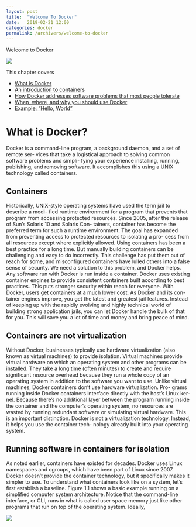 ```yaml
---
layout: post
title:  "Welcome To Docker"
date:   2019-02-21 12:00
categories: docker
permalink: /archivers/welcome-to-docker
---
```


Welcome to Docker

![](https://www.maketecheasier.com/assets/uploads/2019/01/docker-featured-400x200.jpg)

This chapter covers
- [What is Docker](#what-is-docker)
- [An introduction to containers](#an-in-troduction-to-containers)
- [How Docker addresses software problems that most people tolerate](#how-docker-address-software-problems-that-most-people-tolerate)
- [When, where, and why you should use Docker](#when-where-and-why-you-should-use-docker)
- [Example: “Hello, World”](#example)

# What is Docker?

Docker is a command-line program, a background daemon, and a set of remote ser- vices that take a logistical approach to solving common software problems and simpli- fying your experience installing, running, publishing, and removing software. It accomplishes this using a UNIX technology called containers.

## Containers

Historically, UNIX-style operating systems have used the term jail to describe a modi- fied runtime environment for a program that prevents that program from accessing protected resources. Since 2005, after the release of Sun’s Solaris 10 and Solaris Con- tainers, container has become the preferred term for such a runtime environment. The goal has expanded from preventing access to protected resources to isolating a pro- cess from all resources except where explicitly allowed.
Using containers has been a best practice for a long time. But manually building containers can be challenging and easy to do incorrectly. This challenge has put them out of reach for some, and misconfigured containers have lulled others into a false sense of security. We need a solution to this problem, and Docker helps. Any software run with Docker is run inside a container. Docker uses existing container engines to provide consistent containers built according to best practices. This puts stronger security within reach for everyone.
With Docker, users get containers at a much lower cost. As Docker and its con- tainer engines improve, you get the latest and greatest jail features. Instead of keeping up with the rapidly evolving and highly technical world of building strong application jails, you can let Docker handle the bulk of that for you. This will save you a lot of time and money and bring peace of mind.

## Containers are not virtualization

Without Docker, businesses typically use hardware virtualization (also known as virtual machines) to provide isolation. Virtual machines provide virtual hardware on which an operating system and other programs can be installed. They take a long time (often minutes) to create and require significant resource overhead because they run a whole copy of an operating system in addition to the software you want to use.
Unlike virtual machines, Docker containers don’t use hardware virtualization. Pro- grams running inside Docker containers interface directly with the host’s Linux ker- nel. Because there’s no additional layer between the program running inside the container and the computer’s operating system, no resources are wasted by running redundant software or simulating virtual hardware. This is an important distinction. Docker is not a virtualization technology. Instead, it helps you use the container tech- nology already built into your operating system.

## Running software in containers for isolation

As noted earlier, containers have existed for decades. Docker uses Linux namespaces and cgroups, which have been part of Linux since 2007. Docker doesn’t provide the container technology, but it specifically makes it simpler to use. To understand what containers look like on a system, let’s first establish a baseline. Figure 1.1 shows a basic example running on a simplified computer system architecture.
Notice that the command-line interface, or CLI, runs in what is called user space memory just like other programs that run on top of the operating system. Ideally,

![](https://user-images.githubusercontent.com/10813839/53149713-1489ce00-35e1-11e9-8fd3-62c9c666c740.png)
